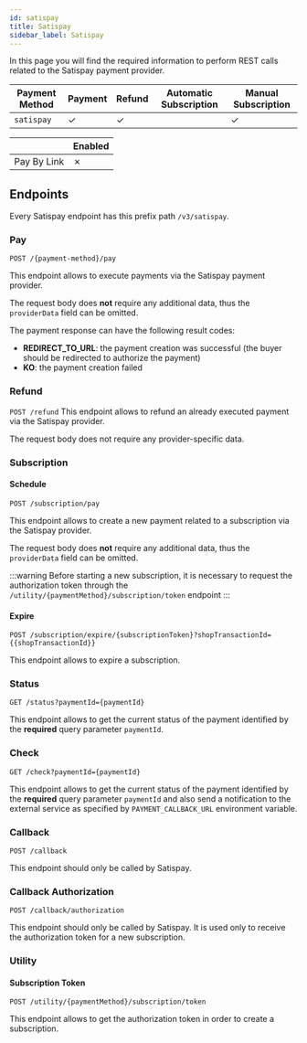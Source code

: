 ```yaml
---
id: satispay
title: Satispay
sidebar_label: Satispay
---
```


<!--
WARNING: this file was automatically generated by Mia-Platform Doc Aggregator.
DO NOT MODIFY IT BY HAND.
Instead, modify the source file and run the aggregator to regenerate this file.
-->

In this page you will find the required information to perform REST calls related to the Satispay payment provider.

| Payment Method | Payment | Refund | Automatic Subscription | Manual Subscription |
|----------------|---------|--------|------------------------|---------------------|
| `satispay`     | ✓       | ✓      |                        | ✓                   | 

|              | Enabled |
|--------------|---------|
| Pay By Link  | ✗       |

## Endpoints

Every Satispay endpoint has this prefix path `/v3/satispay`.

### Pay

`POST /{payment-method}/pay`

This endpoint allows to execute payments via the Satispay payment provider.

The request body does **not** require any additional data, thus the `providerData` field can be omitted.

The payment response can have the following result codes:
- **REDIRECT_TO_URL**: the payment creation was successful (the buyer should be redirected to authorize the payment)
- **KO**: the payment creation failed

### Refund

`POST /refund`
This endpoint allows to refund an already executed payment via the Satispay provider.

The request body does not require any provider-specific data.

### Subscription

####  Schedule

`POST /subscription/pay`

This endpoint allows to create a new payment related to a subscription via the Satispay provider.

The request body does **not** require any additional data, thus the `providerData` field can be omitted.

:::warning
Before starting a new subscription, it is necessary to request the authorization token through the `/utility/{paymentMethod}/subscription/token` endpoint
:::

#### Expire

`POST /subscription/expire/{subscriptionToken}?shopTransactionId={{shopTransactionId}}`

This endpoint allows to expire a subscription.

### Status

`GET /status?paymentId={paymentId}`

This endpoint allows to get the current status of the payment identified by the **required** query parameter `paymentId`.


### Check

`GET /check?paymentId={paymentId}`

This endpoint allows to get the current status of the payment identified by the **required** query parameter `paymentId` and also send a notification to the external service as specified by `PAYMENT_CALLBACK_URL` environment variable.


### Callback

`POST /callback`

This endpoint should only be called by Satispay.

### Callback Authorization

`POST /callback/authorization`

This endpoint should only be called by Satispay.
It is used only to receive the authorization token for a new subscription.

### Utility

#### Subscription Token

`POST /utility/{paymentMethod}/subscription/token`

This endpoint allows to get the authorization token in order to create a subscription.
